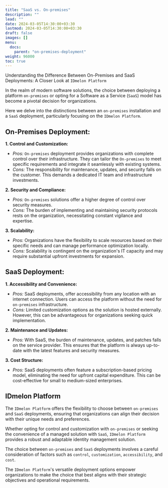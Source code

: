 ```yaml
---
title: "SaaS vs. On-premises"
description: ""
lead: ""
date: 2024-03-05T14:30:00+03:30
lastmod: 2024-03-05T14:30:00+03:30
draft: false
images: []
menu:
  docs:
    parent: "on-premises-deployment"
weight: 96000
toc: true
---
```


Understanding the Difference Between On-Premises and SaaS Deployments: A Closer Look at `IDmelon Platform`  

In the realm of modern software solutions, the choice between deploying a platform `on-premises` or opting for a Software as a Service (`SaaS`) model has become a pivotal decision for organizations.  

Here we delve into the distinctions between an `on-premises` installation and a `SaaS` deployment, particularly focusing on the `IDmelon Platform`.  

## On-Premises Deployment:  

**1. Control and Customization:**  

- *Pros:* `On-premises` deployment provides organizations with complete control over their infrastructure. They can tailor the `On-premises` to meet specific requirements and integrate it seamlessly with existing systems.  
- *Cons:* The responsibility for maintenance, updates, and security falls on the customer. This demands a dedicated IT team and infrastructure investments.  

**2. Security and Compliance:**  

- *Pros:* `On-premises` solutions offer a higher degree of control over security measures.  
- *Cons:* The burden of implementing and maintaining security protocols rests on the organization, necessitating constant vigilance and expertise.  

**3. Scalability:**  

- *Pros:* Organizations have the flexibility to scale resources based on their specific needs and can manage performance optimization locally.  
- *Cons:* Scalability is contingent on the organization's IT capacity and may require substantial upfront investments for expansion.  

## SaaS Deployment:  

**1. Accessibility and Convenience:**  

- *Pros:* SaaS deployments, offer accessibility from any location with an internet connection. Users can access the platform without the need for `on-premises` infrastructure.  
- *Cons:* Limited customization options as the solution is hosted externally. However, this can be advantageous for organizations seeking quick implementation.  

**2. Maintenance and Updates:**  

- *Pros:* With SaaS, the burden of maintenance, updates, and patches falls on the service provider. This ensures that the platform is always up-to-date with the latest features and security measures.  

**3. Cost Structure:**  

- *Pros:* SaaS deployments often feature a subscription-based pricing model, eliminating the need for upfront capital expenditure. This can be cost-effective for small to medium-sized enterprises.  

## IDmelon Platform  

The `IDmelon Platform` offers the flexibility to choose between `on-premises` and `SaaS` deployments, ensuring that organizations can align their decision with their unique needs and preferences.  

Whether opting for control and customization with `on-premises` or seeking the convenience of a managed solution with `SaaS`, `IDmelon Platform` provides a robust and adaptable identity management solution.  

The choice between `on-premises` and `SaaS` deployments involves a careful consideration of factors such as `control`, `customization`, `accessibility`, and `cost`.  

The `IDmelon Platform`'s versatile deployment options empower organizations to make the choice that best aligns with their strategic objectives and operational requirements.  
